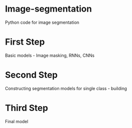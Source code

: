 # Image-segmentation
Python code for image segmentation

# First Step

Basic models - Image masking, RNNs, CNNs

# Second Step

Constructing segmentation models for single class - building

# Third Step

Final model
